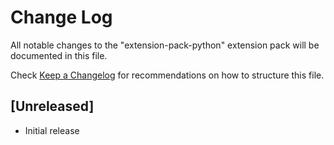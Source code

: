 # Change Log

All notable changes to the "extension-pack-python" extension pack will be documented in this file.

Check [Keep a Changelog](http://keepachangelog.com/) for recommendations on how to structure this file.

## [Unreleased]

- Initial release
